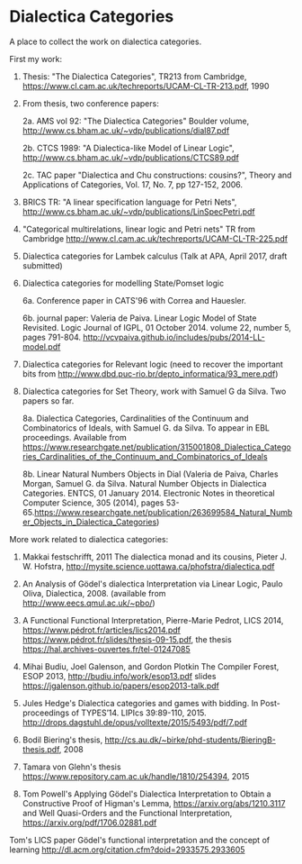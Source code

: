 # Dialectica Categories
A place to collect the work on dialectica categories. 

First my work:

1. Thesis: "The Dialectica Categories", TR213 from Cambridge, https://www.cl.cam.ac.uk/techreports/UCAM-CL-TR-213.pdf, 1990

2. From thesis, two conference papers:

    2a. AMS vol 92: "The Dialectica Categories" Boulder volume, http://www.cs.bham.ac.uk/~vdp/publications/dial87.pdf

    2b. CTCS 1989: "A Dialectica-like Model of Linear Logic", http://www.cs.bham.ac.uk/~vdp/publications/CTCS89.pdf
 
    2c. TAC paper "Dialectica and Chu constructions: cousins?", Theory and Applications of Categories, Vol. 17, No. 7, pp 127-152, 2006.

3. BRICS TR: "A linear specification language for Petri Nets", http://www.cs.bham.ac.uk/~vdp/publications/LinSpecPetri.pdf 

4. "Categorical multirelations, linear logic and Petri nets" TR from Cambridge http://www.cl.cam.ac.uk/techreports/UCAM-CL-TR-225.pdf

5. Dialectica categories for Lambek calculus (Talk at APA, April 2017, draft submitted)

6. Dialectica categories for modelling State/Pomset logic

   6a. Conference paper in CATS'96 with Correa and Hauesler.

   6b. journal paper: Valeria de Paiva. Linear Logic Model of State Revisited. Logic Journal of IGPL, 01 October 2014. volume 22, number 5, pages 791-804. http://vcvpaiva.github.io/includes/pubs/2014-LL-model.pdf

7. Dialectica categories for Relevant logic (need to recover the important bits from http://www.dbd.puc-rio.br/depto_informatica/93_mere.pdf)

8. Dialectica categories for Set Theory, work with Samuel G da Silva. Two papers so far.

   8a. Dialectica Categories, Cardinalities of the Continuum and Combinatorics of Ideals, with Samuel G. da Silva.
   To appear in EBL proceedings. Available from https://www.researchgate.net/publication/315001808_Dialectica_Categories_Cardinalities_of_the_Continuum_and_Combinatorics_of_Ideals

   8b. Linear Natural Numbers Objects in Dial (Valeria de Paiva, Charles Morgan, Samuel G. da Silva. Natural Number Objects in    Dialectica Categories. ENTCS, 01 January 2014. Electronic Notes in theoretical Computer Science, 305 (2014), pages 53-65.https://www.researchgate.net/publication/263699584_Natural_Number_Objects_in_Dialectica_Categories)


More work related to dialectica categories:

1. Makkai festschrifft, 2011
The dialectica monad and its cousins, Pieter J. W. Hofstra, 
http://mysite.science.uottawa.ca/phofstra/dialectica.pdf

2. An Analysis of Gödel's dialectica Interpretation via Linear Logic, Paulo Oliva, Dialectica, 2008.
(available from http://www.eecs.qmul.ac.uk/~pbo/)

3. A Functional Functional Interpretation, Pierre-Marie Pedrot, LICS 2014, https://www.pédrot.fr/articles/lics2014.pdf
https://www.pédrot.fr/slides/thesis-09-15.pdf, the thesis https://hal.archives-ouvertes.fr/tel-01247085

4. Mihai Budiu, Joel Galenson, and Gordon Plotkin
The Compiler Forest, ESOP 2013, http://budiu.info/work/esop13.pdf
slides https://jgalenson.github.io/papers/esop2013-talk.pdf

5. Jules Hedge's Dialectica categories and games with bidding. In Post-proceedings of TYPES’14. LIPIcs 39:89-110, 2015. http://drops.dagstuhl.de/opus/volltexte/2015/5493/pdf/7.pdf

6. Bodil Biering's thesis, http://cs.au.dk/~birke/phd-students/BieringB-thesis.pdf, 2008

7. Tamara von Glehn's thesis https://www.repository.cam.ac.uk/handle/1810/254394, 2015

8. Tom Powell's  Applying Gödel's Dialectica Interpretation to Obtain a Constructive Proof of Higman's Lemma, https://arxiv.org/abs/1210.3117 and Well Quasi-Orders and the Functional Interpretation, https://arxiv.org/pdf/1706.02881.pdf

Tom's LICS paper 	Gödel's functional interpretation and the concept of learning http://dl.acm.org/citation.cfm?doid=2933575.2933605

